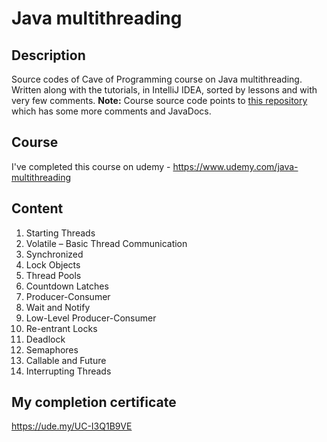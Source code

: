 # Java multithreading

## Description
Source codes of Cave of Programming course on Java multithreading.
Written along with the tutorials, in IntelliJ IDEA, sorted by lessons and with very few comments.
**Note:** Course source code points to [this repository](https://github.com/Beerkay/JavaMultiThreading)  which has some more comments and JavaDocs.

## Course
I've completed this course on udemy - https://www.udemy.com/java-multithreading

## Content
1. Starting Threads
1. Volatile – Basic Thread Communication
1. Synchronized
1. Lock Objects
1. Thread Pools
1. Countdown Latches
1. Producer-Consumer
1. Wait and Notify
1. Low-Level Producer-Consumer
1. Re-entrant Locks
1. Deadlock
1. Semaphores
1. Callable and Future
1. Interrupting Threads

## My completion certificate
https://ude.my/UC-I3Q1B9VE

